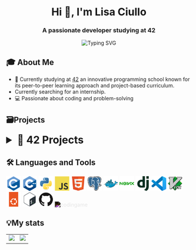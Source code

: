 <h1 align="center">Hi 👋, I'm Lisa Ciullo</h1>
<h3 align="center">A passionate developer studying at 42</h3>

<p align="center">
  <img src="https://readme-typing-svg.herokuapp.com?font=Fira+Code&pause=1000&random=false&width=435&lines=42+Student;Software+Developer" alt="Typing SVG" />
</p>

## 🎓 About Me
- 🌱 Currently studying at [42](https://42.fr/)  an innovative programming school known for its peer-to-peer learning approach and project-based curriculum.
- Currently searching for an internship.
- 💻 Passionate about coding and problem-solving

## 🗃️Projects
<details>
<summary style="font-size: 2em""><strong>🚀 42 Projects</strong></summary>

* [Transcendance](https://github.com/lciullo/Transcendence) : The final team project of 42. This is a SPA website game inspired of the original pong game. It is code with django, boostrap, threejs,  all scores are stored in a local blockchain.  

* [Minishell](https://github.com/lciullo/Minishell) : A minimal implementation of a shell based on bash, code in C.

* [IRC](https://github.com/lciullo/IRC) : A chat server based on the IRC protocol with basic commands, code in C++.

* [Cub3D](https://github.com/lciullo/cub3D) : An implementation of raycasting, inspired by classic Doom-style graphics and method, code in C.

* [CPP_Piscine](https://github.com/lciullo/CPP_Piscine) : A comprehensive dive into C++ fundamentals through 9 modules, covering basics to advanced features like templates and STL.

* [Pipex](https://github.com/lciullo/pipex) : A program that recreates the functionality of shell pipes (|) in C, handling inter-process communication.

* [Push_swap](https://github.com/lciullo/push_swap) : An efficient sorting algorithm implementation using two stacks and a limited set of operations.

* [Philosopher](https://github.com/lciullo/philo) : A solution to the dining philosophers problem using threads and mutexes to handle synchronization.

</details>

## 🛠 Languages and Tools
<p align="left">
<img src="https://raw.githubusercontent.com/devicons/devicon/master/icons/c/c-original.svg" alt="c" width="40" height="40"/>
<img src="https://raw.githubusercontent.com/devicons/devicon/master/icons/cplusplus/cplusplus-original.svg" alt="cplusplus" width="40" height="40"/>
<img src="https://raw.githubusercontent.com/devicons/devicon/master/icons/python/python-original.svg" alt="python" width="40" height="40"/>
<img src="https://raw.githubusercontent.com/devicons/devicon/master/icons/javascript/javascript-original.svg" alt="javascript" width="40" height="40"/>
<img src="https://raw.githubusercontent.com/devicons/devicon/master/icons/html5/html5-original.svg" alt="html5" width="40" height="40"/>
<img src="https://raw.githubusercontent.com/devicons/devicon/master/icons/postgresql/postgresql-original.svg" alt="postgresql" width="40" height="40"/>
<img src="https://raw.githubusercontent.com/devicons/devicon/master/icons/docker/docker-original.svg" alt="docker" width="40" height="40"/>
<img src="https://raw.githubusercontent.com/devicons/devicon/master/icons/nginx/nginx-original.svg" alt="nginx" width="40" height="40"/>
<img src="https://raw.githubusercontent.com/devicons/devicon/master/icons/django/django-plain.svg" alt="django" width="40" height="40"/>
<img src="https://raw.githubusercontent.com/devicons/devicon/master/icons/vscode/vscode-original.svg" alt="vscode" width="40" height="40"/>
<img src="https://raw.githubusercontent.com/devicons/devicon/master/icons/vim/vim-original.svg" alt="vim" width="40" height="40"/>
<img src="https://raw.githubusercontent.com/devicons/devicon/master/icons/ubuntu/ubuntu-plain.svg" alt="ubuntu" width="40" height="40"/>
<img src="https://raw.githubusercontent.com/devicons/devicon/master/icons/bash/bash-original.svg" alt="bash" width="40" height="40"/>
<img src="https://raw.githubusercontent.com/devicons/devicon/master/icons/github/github-original.svg" alt="github" width="40" height="40"/>
<img src="https://raw.githubusercontent.com/simple-icons/simple-icons/develop/icons/codingame.svg" alt="codingame" width="40" height="40" style="filter: invert(1)"/>
</p>


## 💡My stats
<table>
  <tr>
    <td>
      <img src="https://github-readme-stats.vercel.app/api/top-langs/?username=lciullo&layout=compact" />
    </td>
    <td>
      <img src="https://github-readme-stats.vercel.app/api?username=lciullo&show_icons=true&theme=default" />
    </td>
  </tr>
</table>

